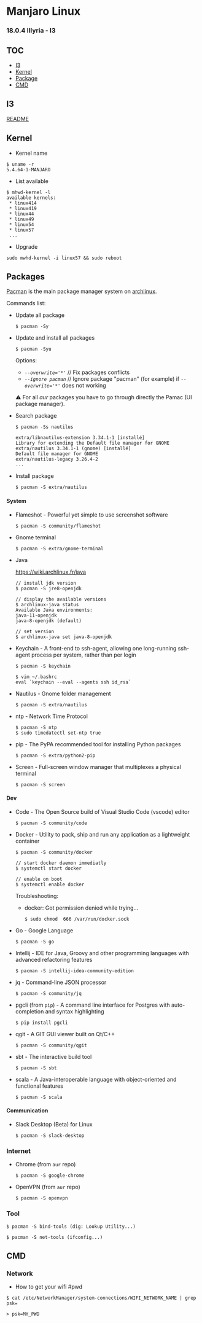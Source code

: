 # Manjaro Linux

### 18.0.4 Illyria - I3

## TOC

* [I3](#i3)
* [Kernel](#kernel)
* [Package](#packages)
* [CMD](#cmd)

## I3

[README](/i3/README.md)

## Kernel

* Kernel name

```
$ uname -r
5.4.64-1-MANJARO
```

* List available

```
$ mhwd-kernel -l
available kernels:
 * linux414
 * linux419
 * linux44
 * linux49
 * linux54
 * linux57
 ...
```

* Upgrade

```
sudo mwhd-kernel -i linux57 && sudo reboot
```

## Packages

[Pacman](https://wiki.archlinux.fr/pacman) is the main package manager system on [archlinux](https://www.archlinux.org/).

Commands list:

* Update all package

    ```
    $ pacman -Sy
    ```

* Update and install all packages

    ```
    $ pacman -Syu
    ```

    Options: 

    * _`--overwrite='*'`_ // Fix packages conflicts
    * _`--ignore pacman`_ // Ignore package "pacman" (for example) if _`--overwrite='*'`_ does not working

    :warning: For all _aur_ packages you have to go through directly the Pamac (UI package manager).  

* Search package

    ```
    $ pacman -Ss nautilus

    extra/libnautilus-extension 3.34.1-1 [installé]
    Library for extending the Default file manager for GNOME
    extra/nautilus 3.34.1-1 (gnome) [installé]
    Default file manager for GNOME
    extra/nautilus-legacy 3.26.4-2
    ...
    ```

* Install package

    ```
    $ pacman -S extra/nautilus
    ```

#### System

* Flameshot - Powerful yet simple to use screenshot software

    ```
    $ pacman -S community/flameshot
    ```

* Gnome terminal

    ```
    $ pacman -S extra/gnome-terminal
    ```

* Java

    https://wiki.archlinux.fr/java

    ```
    // install jdk version
    $ pacman -S jre8-openjdk

    // display the available versions
    $ archlinux-java status
    Available Java environments:
    java-11-openjdk
    java-8-openjdk (default)

    // set version
    $ archlinux-java set java-8-openjdk
    ```

* Keychain - A front-end to ssh-agent, allowing one long-running ssh-agent process per system, rather than per login

    ```
    $ pacman -S keychain

    $ vim ~/.bashrc
    eval `keychain --eval --agents ssh id_rsa`
    ```

* Nautilus - Gnome folder management

    ```
    $ pacman -S extra/nautilus
    ```

* ntp - Network Time Protocol

    ```
    $ pacman -S ntp
    $ sudo timedatectl set-ntp true
    ```

* pip - The PyPA recommended tool for installing Python packages

    ```
    $ pacman -S extra/python2-pip
    ```

* Screen - Full-screen window manager that multiplexes a physical terminal

    ```
    $ pacman -S screen
    ```

#### Dev

* Code - The Open Source build of Visual Studio Code (vscode) editor

    ```
    $ pacman -S community/code
    ```

* Docker - Utility to pack, ship and run any application as a lightweight container

    ```
    $ pacman -S community/docker

    // start docker daemon immediatly
    $ systemctl start docker

    // enable on boot
    $ systemctl enable docker
    ```

    Troubleshooting:

    * docker: Got permission denied while trying...

        ```
        $ sudo chmod  666 /var/run/docker.sock
        ```

* Go - Google Language

    ```
    $ pacman -S go
    ```

* Intellij - IDE for Java, Groovy and other programming languages with advanced refactoring features

    ```
    $ pacman -S intellij-idea-community-edition
    ```

* jq - Command-line JSON processor

    ```
    $ pacman -S community/jq
    ```

* pgcli (from `pip`) - A command line interface for Postgres with auto-completion and syntax highlighting 

    ```
    $ pip install pgcli
    ```

* qgit - A GIT GUI viewer built on Qt/C++

    ```
    $ pacman -S community/qgit
    ```

* sbt - The interactive build tool

    ```
    $ pacman -S sbt
    ```

* scala - A Java-interoperable language with object-oriented and functional features

    ```
    $ pacman -S scala
    ```

#### Communication

* Slack Desktop (Beta) for Linux

    ```
    $ pacman -S slack-desktop
    ```

### Internet

* Chrome (from `aur` repo)

    ```
    $ pacman -S google-chrome
    ```

* OpenVPN (from `aur` repo)

    ```
    $ pacman -S openvpn
    ```

### Tool

```
$ pacman -S bind-tools (dig: Lookup Utility...)

$ pacman -S net-tools (ifconfig...)
```

## CMD

### Network

* How to get your wifi #pwd
```
$ cat /etc/NetworkManager/system-connections/WIFI_NETWORK_NAME | grep psk=

> psk=MY_PWD
```


